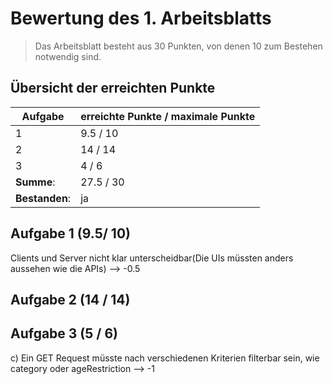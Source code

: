 # Bewertung des 1. Arbeitsblatts

> Das Arbeitsblatt besteht aus 30 Punkten, von denen 10 zum Bestehen notwendig sind.

## Übersicht der erreichten Punkte

| Aufgabe        | erreichte Punkte / maximale Punkte |
| -------------- | ---------------------------------- |
| 1              | 9.5 / 10                            |
| 2              | 14 / 14                            |
| 3              | 4 / 6                             |
| **Summe**:     | 27.5 / 30                            |
| **Bestanden**: | ja                        |

## Aufgabe 1 (9.5/ 10) 
Clients und Server nicht klar unterscheidbar(Die UIs müssten anders aussehen wie die APIs) --> -0.5



## Aufgabe 2 (14 / 14)



## Aufgabe 3 (5 / 6)

c) Ein GET Request müsste nach verschiedenen Kriterien filterbar sein, wie category oder ageRestriction --> -1



